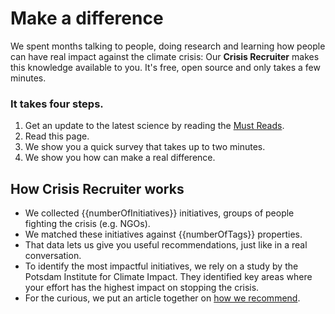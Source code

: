 # Make a difference
We spent months talking to people, doing research and learning how people can have real impact against the climate crisis: Our **Crisis Recruiter** makes this knowledge available to you. It's free, open source and only takes a few minutes.

### It takes four steps.
1. Get an update to the latest science by reading the [Must Reads](/must-reads).
2. Read this page.
3. We show you a quick survey that takes up to two minutes.
4. We show you how can make a real difference.

## How Crisis Recruiter works
* We collected {{numberOfInitiatives}} initiatives, groups of people fighting the crisis (e.g. NGOs).
* We matched these initiatives against {{numberOfTags}} properties.
* That data lets us give you useful recommendations, just like in a real conversation.
* To identify the most impactful initiatives, we rely on a study by the Potsdam Institute for Climate Impact. They identified key areas where your effort has the highest impact on stopping the crisis.
* For the curious, we put an article together on [how we recommend](/what-else/how-we-recommend).
